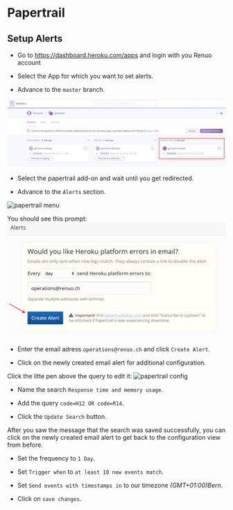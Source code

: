 # Papertrail

## Setup Alerts

* Go to https://dashboard.heroku.com/apps and login with you Renuo account

* Select the App for which you want to set alerts.

* Advance to the `master` branch.

![app_environments](../images/app_environments.png)

* Select the papertrail add-on and wait until you get redirected.

* Advance to the `Alerts` section.

![papertrail menu](../images/papertrail_menu.png)

You should see this prompt:
![papertrail prompt](../images/papertrail_prompt.png)

* Enter the email adress `operations@renuo.ch` and click `Create Alert`.

* Click on the newly created email alert for additional configuration.

Click the litte pen above the query to edit it:
![papertrail config](../images/config.png)

* Name the search `Response time and memory usage`.

* Add the query `code=H12 OR code=R14`.

* Click the `Update Search` button.

After you saw the message that the search was saved successfully, you can click on the newly created email alert to get back to the configuration view from before.

* Set the frequency to `1 Day`.

* Set `Trigger when` to `at least 10 new events match`.

* Set `Send events with timestamps in` to our timezone _(GMT+01:00)Bern_.

* Click on `save changes`.
